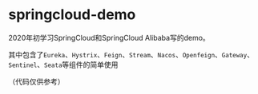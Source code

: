 # springcloud-demo
2020年初学习SpringCloud和SpringCloud Alibaba写的demo。

其中包含了`Eureka`、`Hystrix`、`Feign`、`Stream`、`Nacos`、`Openfeign`、`Gateway`、`Sentinel`、`Seata`等组件的简单使用

（代码仅供参考）
